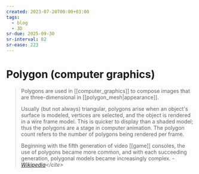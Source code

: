 ```yaml
---
created: 2023-07-20T00:00+03:00
tags:
  - blog
  - 3D
sr-due: 2025-09-30
sr-interval: 82
sr-ease: 223
---
```


# Polygon (computer graphics)

> Polygons are used in [[computer_graphics]] to compose images that are
> three-dimensional in [[polygon_mesh|appearance]].
>
> Usually (but not always) triangular, polygons arise when an object's surface
> is modeled, vertices are selected, and the object is rendered in a wire frame
> model. This is quicker to display than a shaded model; thus the polygons are a
> stage in computer animation. The polygon count refers to the number of
> polygons being rendered per frame.
>
> Beginning with the fifth generation of video [[game]] consoles, the use of
> polygons became more common, and with each succeeding generation, polygonal
> models became increasingly complex.
> - <cite>[Wikipedia](https://en.wikipedia.org/wiki/Polygon_\(computer_graphics\))</cite>
